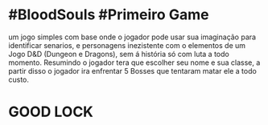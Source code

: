 # #BloodSouls #Primeiro Game

um jogo simples com base onde o jogador pode usar sua imaginação para identificar senarios, e personagens inezistente com o elementos de um Jogo D&D (Dungeon e Dragons), sem á história só com luta a todo momento. Resumindo o jogador tera que escolher seu nome e sua classe, a partir disso o jogador ira enfrentar 5 Bosses que tentaram matar ele a todo custo.

# GOOD LOCK    
